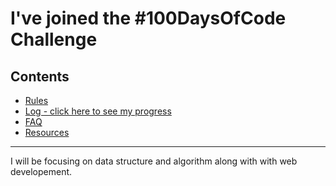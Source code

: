 # I've joined the #100DaysOfCode Challenge
## Contents

* [Rules](rules.md)
* [Log - click here to see my progress](log.md)
* [FAQ](FAQ.md)
* [Resources](resources.md)


------------------------------------------------------
I will be focusing on data structure and algorithm along with with web developement.


